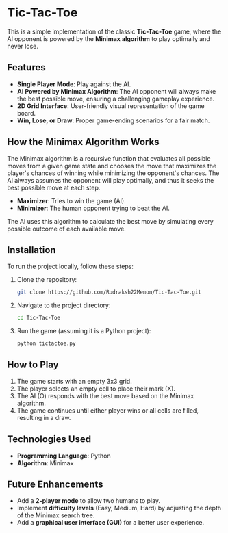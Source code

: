 # Tic-Tac-Toe

This is a simple implementation of the classic **Tic-Tac-Toe** game, where the AI opponent is powered by the **Minimax algorithm** to play optimally and never lose.

## Features
- **Single Player Mode**: Play against the AI.
- **AI Powered by Minimax Algorithm**: The AI opponent will always make the best possible move, ensuring a challenging gameplay experience.
- **2D Grid Interface**: User-friendly visual representation of the game board.
- **Win, Lose, or Draw**: Proper game-ending scenarios for a fair match.

## How the Minimax Algorithm Works
The Minimax algorithm is a recursive function that evaluates all possible moves from a given game state and chooses the move that maximizes the player's chances of winning while minimizing the opponent's chances. The AI always assumes the opponent will play optimally, and thus it seeks the best possible move at each step.

- **Maximizer**: Tries to win the game (AI).
- **Minimizer**: The human opponent trying to beat the AI.

The AI uses this algorithm to calculate the best move by simulating every possible outcome of each available move.

## Installation
To run the project locally, follow these steps:

1. Clone the repository:
   ```bash
   git clone https://github.com/Rudraksh22Menon/Tic-Tac-Toe.git
   ```
2. Navigate to the project directory:
   ```bash
   cd Tic-Tac-Toe
   ```
3. Run the game (assuming it is a Python project):
   ```bash
   python tictactoe.py
   ```

## How to Play
1. The game starts with an empty 3x3 grid.
2. The player selects an empty cell to place their mark (X).
3. The AI (O) responds with the best move based on the Minimax algorithm.
4. The game continues until either player wins or all cells are filled, resulting in a draw.

## Technologies Used
- **Programming Language**: Python
- **Algorithm**: Minimax

## Future Enhancements
- Add a **2-player mode** to allow two humans to play.
- Implement **difficulty levels** (Easy, Medium, Hard) by adjusting the depth of the Minimax search tree.
- Add a **graphical user interface (GUI)** for a better user experience.
